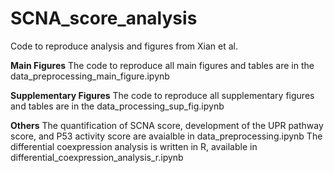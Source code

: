 # SCNA_score_analysis
Code to reproduce analysis and figures from Xian et al. 

**Main Figures**
The code to reproduce all main figures and tables are in the data_preprocessing_main_figure.ipynb

**Supplementary Figures**
The code to reproduce all supplementary figures and tables are in the data_processing_sup_fig.ipynb

**Others**
The quantification of SCNA score, development of the UPR pathway score, and P53 activity score are avaialble in data_preprocessing.ipynb
The differential coexpression analysis is written in R, available in differential_coexpression_analysis_r.ipynb
